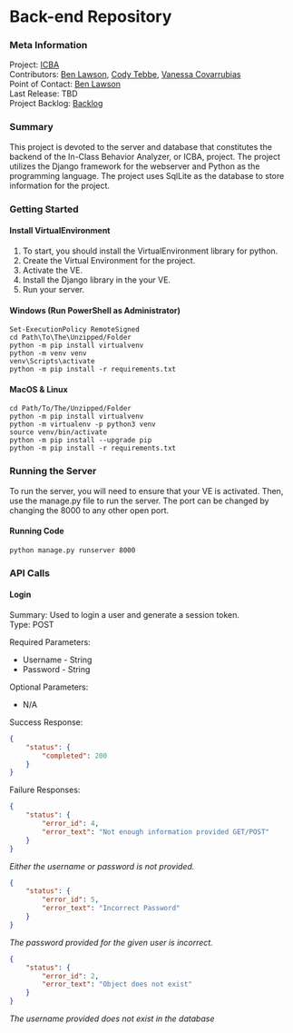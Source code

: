 # Back-end Repository

### Meta Information
Project: [ICBA](https://github.com/Tebbee/In-Class-Behavior-Analyzer)  
Contributors: [Ben Lawson](https://github.com/KarlMarx4701), [Cody Tebbe](https://github.com/Tebbee), [Vanessa Covarrubias](https://github.com/VanessaC97)  
Point of Contact: [Ben Lawson](mailto:bklawson@bsu.edu)  
Last Release: TBD  
Project Backlog: [Backlog](https://github.com/Tebbee/In-Class-Behavior-Analyzer/projects/3)

### Summary
This project is devoted to the server and database that constitutes the backend of the
In-Class Behavior Analyzer, or ICBA, project. The project utilizes the Django framework 
for the webserver and Python as the programming language. The project uses SqlLite as the
database to store information for the project.

### Getting Started
#### Install VirtualEnvironment
1. To start, you should install the VirtualEnvironment library for python.
2. Create the Virtual Environment for the project.
3. Activate the VE.
4. Install the Django library in the your VE.
5. Run your server.

#### Windows (Run PowerShell as Administrator)
```
Set-ExecutionPolicy RemoteSigned
cd Path\To\The\Unzipped/Folder
python -m pip install virtualvenv
python -m venv venv
venv\Scripts\activate
python -m pip install -r requirements.txt
```

#### MacOS & Linux
```
cd Path/To/The/Unzipped/Folder
python -m pip install virtualvenv
python -m virtualenv -p python3 venv
source venv/bin/activate
python -m pip install --upgrade pip
python -m pip install -r requirements.txt
```

### Running the Server
To run the server, you will need to ensure that your VE is activated. 
Then, use the manage.py file to run the server. The port can be changed by changing the 8000 to any other open port.
#### Running Code
```
python manage.py runserver 8000
```
### API Calls
#### Login
Summary: Used to login a user and generate a session token.  
Type: POST  

Required Parameters:  
- Username - String
- Password - String

Optional Parameters:
- N/A  

Success Response:
```json
{
    "status": {
        "completed": 200
    }
}
```

Failure Responses:
```json
{
    "status": {
        "error_id": 4,
        "error_text": "Not enough information provided GET/POST"
    }
}
```
*Either the username or password is not provided.*
```json
{
    "status": {
        "error_id": 5,
        "error_text": "Incorrect Password"
    }
}
``` 
*The password provided for the given user is incorrect.*
```json
{
    "status": {
        "error_id": 2,
        "error_text": "Object does not exist"
    }
}
```
*The username provided does not exist in the database*